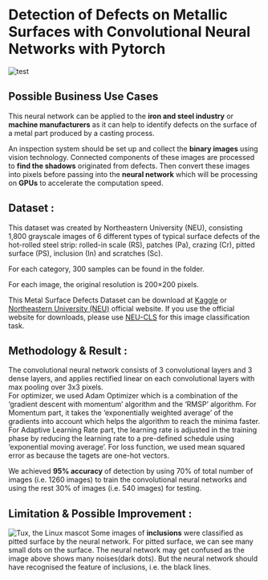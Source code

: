 # Detection of Defects on Metallic Surfaces with Convolutional Neural Networks with Pytorch

![test](../Fig.jepg)
## Possible Business Use Cases
This neural network can be applied to the **iron and steel industry** or **machine manufacturers** as it can help to identify defects on the surface of a metal part produced by a casting process.  

An inspection system should be set up and collect the **binary images** using vision technology. Connected components of these images are processed to **find the shadows** originated from defects. Then convert these images into pixels before passing into the **neural network** which will be processing on **GPUs** to accelerate the computation speed.  


## Dataset : 
   
This dataset was created by  Northeastern University (NEU), consisting 1,800 grayscale images of 6 different types of typical surface defects of the hot-rolled steel strip: rolled-in scale (RS), patches (Pa), crazing (Cr), pitted surface (PS), inclusion (In) and scratches (Sc). 

For each category, 300 samples can be found in the folder.   

For each image, the original resolution is 200×200 pixels.  

This Metal Surface Defects Dataset can be download at [Kaggle](https://www.kaggle.com/fantacher/neu-metal-surface-defects-data) or [Northeastern University (NEU)](http://faculty.neu.edu.cn/yunhyan/NEU_surface_defect_database.html) official website. If you use the official website for downloads, please use [NEU-CLS](https://drive.google.com/file/d/1NGlXT9sIaQpyxUoT6MLKm1Pr6x8oxOvc/view) for this image classification task.  
   
## Methodology & Result :   
 
The convolutional neural network consists of 3 convolutional layers and 3 dense layers, and applies rectified linear on each convolutional layers with max pooling over 3x3 pixels.  
For optimizer, we used Adam Optimizer which is a combination of the ‘gradient descent with momentum’ algorithm and the ‘RMSP’ algorithm. For Momentum part, it takes the ‘exponentially weighted average’ of the gradients into account which helps the algorithm to reach the minima faster. For Adaptive Learning Rate part, the learning rate is adjusted in the training phase by reducing the learning rate to a pre-defined schedule using ‘exponential moving average’. For loss function, we used mean squared error as because the tagets are one-hot vectors.


We achieved **95% accuracy** of detection by using 70% of total number of images (i.e. 1260 images) to train the convolutional neural networks and using the rest 30% of images (i.e. 540 images) for testing.  

## Limitation & Possible Improvement : 
![Tux, the Linux mascot](/Desktop/inclusion.png)
Some images of **inclusions** were classified as pitted surface by the neural network. For pitted surface, we can see many small dots on the surface. The neural network may get confused as the image above shows many noises(dark dots). But the neural network should have recognised the feature of inclusions, i.e. the black lines.
